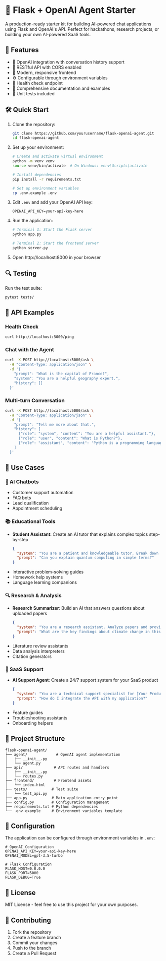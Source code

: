 # 🧠 Flask + OpenAI Agent Starter

A production-ready starter kit for building AI-powered chat applications using Flask and OpenAI's API. Perfect for hackathons, research projects, or building your own AI-powered SaaS tools.

## 🚀 Features
- 🧠 OpenAI integration with conversation history support
- 🔄 RESTful API with CORS enabled
- 🎨 Modern, responsive frontend
- ⚙️ Configurable through environment variables
- 🧪 Health check endpoint
- 📝 Comprehensive documentation and examples
- 🧪 Unit tests included

## 🛠 Quick Start

1. Clone the repository:
   ```bash
   git clone https://github.com/yourusername/flask-openai-agent.git
   cd flask-openai-agent
   ```

2. Set up your environment:
   ```bash
   # Create and activate virtual environment
   python -m venv venv
   source venv/bin/activate  # On Windows: venv\Scripts\activate

   # Install dependencies
   pip install -r requirements.txt

   # Set up environment variables
   cp .env.example .env
   ```

3. Edit `.env` and add your OpenAI API key:
   ```
   OPENAI_API_KEY=your-api-key-here
   ```

4. Run the application:
   ```bash
   # Terminal 1: Start the Flask server
   python app.py

   # Terminal 2: Start the frontend server
   python server.py
   ```

5. Open http://localhost:8000 in your browser

## 🔍 Testing

Run the test suite:
```bash
pytest tests/
```

## 📡 API Examples

### Health Check
```bash
curl http://localhost:5000/ping
```

### Chat with the Agent
```bash
curl -X POST http://localhost:5000/ask \
  -H "Content-Type: application/json" \
  -d '{
    "prompt": "What is the capital of France?",
    "system": "You are a helpful geography expert.",
    "history": []
  }'
```

### Multi-turn Conversation
```bash
curl -X POST http://localhost:5000/ask \
  -H "Content-Type: application/json" \
  -d '{
    "prompt": "Tell me more about that.",
    "history": [
      {"role": "system", "content": "You are a helpful assistant."},
      {"role": "user", "content": "What is Python?"},
      {"role": "assistant", "content": "Python is a programming language."}
    ]
  }'
```

## 🎯 Use Cases

### 🤖 AI Chatbots
- Customer support automation
- FAQ bots
- Lead qualification
- Appointment scheduling

### 📚 Educational Tools
- **Student Assistant**: Create an AI tutor that explains complex topics step-by-step
  ```json
  {
    "system": "You are a patient and knowledgeable tutor. Break down complex topics into simple steps, use examples, and check for understanding.",
    "prompt": "Can you explain quantum computing in simple terms?"
  }
  ```
- Interactive problem-solving guides
- Homework help systems
- Language learning companions

### 🔍 Research & Analysis
- **Research Summarizer**: Build an AI that answers questions about uploaded papers
  ```json
  {
    "system": "You are a research assistant. Analyze papers and provide concise, accurate summaries. Always cite specific sections.",
    "prompt": "What are the key findings about climate change in this paper?"
  }
  ```
- Literature review assistants
- Data analysis interpreters
- Citation generators

### 💼 SaaS Support
- **AI Support Agent**: Create a 24/7 support system for your SaaS product
  ```json
  {
    "system": "You are a technical support specialist for [Your Product]. Help users troubleshoot issues, explain features, and provide best practices.",
    "prompt": "How do I integrate the API with my application?"
  }
  ```
- Feature guides
- Troubleshooting assistants
- Onboarding helpers

## 📁 Project Structure
```
flask-openai-agent/
├── agent/             # OpenAI agent implementation
│   ├── __init__.py
│   └── agent.py
├── api/              # API routes and handlers
│   ├── __init__.py
│   └── routes.py
├── frontend/         # Frontend assets
│   └── index.html
├── tests/           # Test suite
│   └── test_api.py
├── app.py           # Main application entry point
├── config.py        # Configuration management
├── requirements.txt # Python dependencies
└── .env.example     # Environment variables template
```

## 🔧 Configuration

The application can be configured through environment variables in `.env`:

```env
# OpenAI Configuration
OPENAI_API_KEY=your-api-key-here
OPENAI_MODEL=gpt-3.5-turbo

# Flask Configuration
FLASK_HOST=0.0.0.0
FLASK_PORT=5000
FLASK_DEBUG=True
```

## 📝 License

MIT License - feel free to use this project for your own purposes.

## 🤝 Contributing

1. Fork the repository
2. Create a feature branch
3. Commit your changes
4. Push to the branch
5. Create a Pull Request 